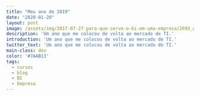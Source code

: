 ```yaml
---
title: "Meu ano de 2019"
date: "2020-01-20"
layout: post
image: /assets/img/2017-07-27-para-que-serve-o-bi-em-uma-empresa/2693_web.jpg
description: 'Um ano que me colocou de volta ao mercado de TI.'
introduction: 'Um ano que me colocou de volta ao mercado de TI.'
twitter_text: 'Um ano que me colocou de volta ao mercado de TI.'
main-class: dev
color: '#7AAB13'
tags:
  - cursos
  - blog
  - BI
  - Empresa
---
```

